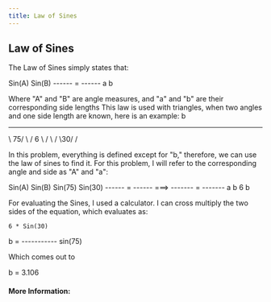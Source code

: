 ```yaml
---
title: Law of Sines
---
```

## Law of Sines

The Law of Sines simply states that:

Sin(A)   Sin(B)
------ = ------
  a         b

Where "A" and "B" are angle measures, and "a" and "b" are their corresponding side lengths
This law is used with triangles, when two angles and one side length are known, here is an example:
     b
____________
\        75/
 \        /
6 \      /
   \    /
    \30/
     \/

In this problem, everything is defined except for "b," therefore, we can use the law of sines to find it. For this problem, I will 
refer to the corresponding angle and side as "A" and "a":

Sin(A)   Sin(B)      Sin(75)   Sin(30)
------ = ------ ===> ------- = ------- 
  a         b           6         b

For evaluating the Sines, I used a calculator. I can cross multiply the two sides of the equation, which evaluates as:

    6 * Sin(30)
b = -----------
      sin(75)

Which comes out to

b = 3.106


#### More Information:
<!-- Please add any articles you think might be helpful to read before writing the article -->


